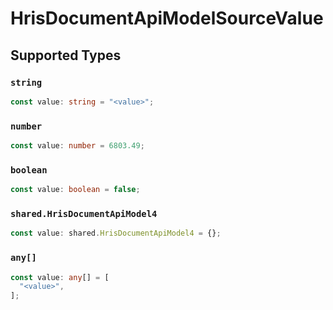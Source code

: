 # HrisDocumentApiModelSourceValue


## Supported Types

### `string`

```typescript
const value: string = "<value>";
```

### `number`

```typescript
const value: number = 6803.49;
```

### `boolean`

```typescript
const value: boolean = false;
```

### `shared.HrisDocumentApiModel4`

```typescript
const value: shared.HrisDocumentApiModel4 = {};
```

### `any[]`

```typescript
const value: any[] = [
  "<value>",
];
```

